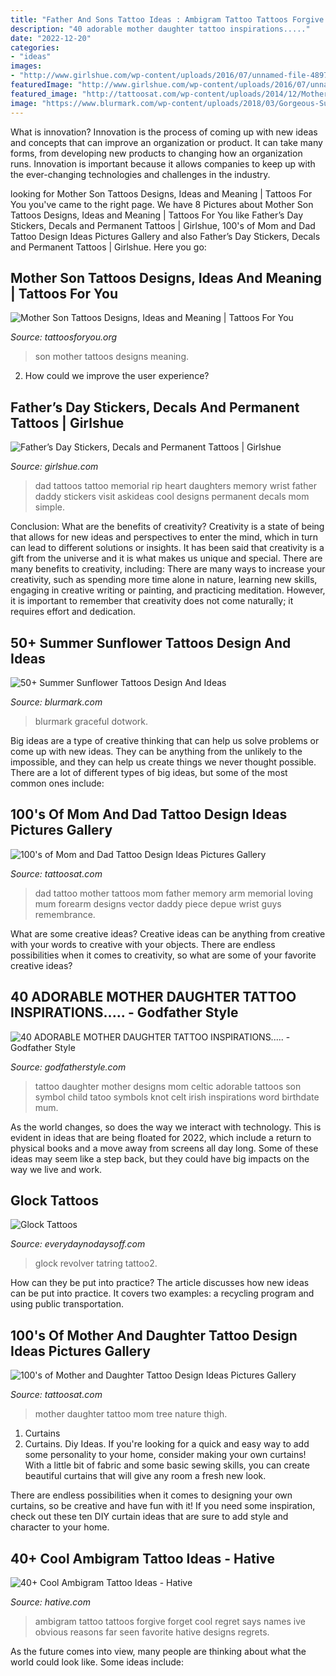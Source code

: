 ```yaml
---
title: "Father And Sons Tattoo Ideas : Ambigram Tattoo Tattoos Forgive Forget Cool Regret Says Names Ive Obvious Reasons Far Seen Favorite Hative Designs Regrets"
description: "40 adorable mother daughter tattoo inspirations....."
date: "2022-12-20"
categories:
- "ideas"
images:
- "http://www.girlshue.com/wp-content/uploads/2016/07/unnamed-file-4897.jpg"
featuredImage: "http://www.girlshue.com/wp-content/uploads/2016/07/unnamed-file-4897.jpg"
featured_image: "http://tattoosat.com/wp-content/uploads/2014/12/Mother-and-Daughter-10.jpg"
image: "https://www.blurmark.com/wp-content/uploads/2018/03/Gorgeous-Sunflower-Hand-Tattoo-With-Text.jpg"
---
```



What is innovation?
Innovation is the process of coming up with new ideas and concepts that can improve an organization or product. It can take many forms, from developing new products to changing how an organization runs. Innovation is important because it allows companies to keep up with the ever-changing technologies and challenges in the industry.

	

		
looking for Mother Son Tattoos Designs, Ideas and Meaning | Tattoos For You you've came to the right page. We have 8 Pictures about Mother Son Tattoos Designs, Ideas and Meaning | Tattoos For You like Father’s Day Stickers, Decals and Permanent Tattoos | Girlshue, 100&#039;s of Mom and Dad Tattoo Design Ideas Pictures Gallery and also Father’s Day Stickers, Decals and Permanent Tattoos | Girlshue. Here you go:
		
    
## Mother Son Tattoos Designs, Ideas And Meaning | Tattoos For You

<img loading=lazy src="https://www.tattoosforyou.org/wp-content/uploads/2016/05/Mother-Son-Tattoos-Designs.jpg" onerror="this.onerror=null;this.src='https://tse2.mm.bing.net/th?id=OIP.3BsPJxJ1GxIIw5NluGTAtAHaJ3&amp;pid=15.1';" alt="Mother Son Tattoos Designs, Ideas and Meaning | Tattoos For You">

_Source: tattoosforyou.org_

>son mother tattoos designs meaning. 

	

2. How could we improve the user experience?

    
## Father’s Day Stickers, Decals And Permanent Tattoos | Girlshue

<img loading=lazy src="http://www.girlshue.com/wp-content/uploads/2016/07/unnamed-file-4897.jpg" onerror="this.onerror=null;this.src='https://tse4.mm.bing.net/th?id=OIP.X_vpbrfkDH1RVJLkgTAnagHaJ4&amp;pid=15.1';" alt="Father’s Day Stickers, Decals and Permanent Tattoos | Girlshue">

_Source: girlshue.com_

>dad tattoos tattoo memorial rip heart daughters memory wrist father daddy stickers visit askideas cool designs permanent decals mom simple. 

	

Conclusion: What are the benefits of creativity?
Creativity is a state of being that allows for new ideas and perspectives to enter the mind, which in turn can lead to different solutions or insights. It has been said that creativity is a gift from the universe and it is what makes us unique and special. There are many benefits to creativity, including: 
There are many ways to increase your creativity, such as spending more time alone in nature, learning new skills, engaging in creative writing or painting, and practicing meditation. However, it is important to remember that creativity does not come naturally; it requires effort and dedication.

    
## 50+ Summer Sunflower Tattoos Design And Ideas

<img loading=lazy src="https://www.blurmark.com/wp-content/uploads/2018/03/Gorgeous-Sunflower-Hand-Tattoo-With-Text.jpg" onerror="this.onerror=null;this.src='https://tse1.mm.bing.net/th?id=OIP.vQy3vtep4dI33TsfS8GHeAHaJQ&amp;pid=15.1';" alt="50+ Summer Sunflower Tattoos Design And Ideas">

_Source: blurmark.com_

>blurmark graceful dotwork. 

	

Big ideas are a type of creative thinking that can help us solve problems or come up with new ideas. They can be anything from the unlikely to the impossible, and they can help us create things we never thought possible. There are a lot of different types of big ideas, but some of the most common ones include: 

    
## 100&#039;s Of Mom And Dad Tattoo Design Ideas Pictures Gallery

<img loading=lazy src="https://tattoosat.com/wp-content/uploads/2014/12/Mom-and-Dad-7.jpg" onerror="this.onerror=null;this.src='https://tse1.mm.bing.net/th?id=OIP.b09-wUKjLbZi3h19I1TlsgHaJ4&amp;pid=15.1';" alt="100&#039;s of Mom and Dad Tattoo Design Ideas Pictures Gallery">

_Source: tattoosat.com_

>dad tattoo mother tattoos mom father memory arm memorial loving mum forearm designs vector daddy piece depue wrist guys remembrance. 

	

What are some creative ideas?
Creative ideas can be anything from creative with your words to creative with your objects. There are endless possibilities when it comes to creativity, so what are some of your favorite creative ideas?

    
## 40 ADORABLE MOTHER DAUGHTER TATTOO INSPIRATIONS..... - Godfather Style

<img loading=lazy src="http://godfatherstyle.com/wp-content/uploads/2016/02/mother-daughter-tattoo.jpg" onerror="this.onerror=null;this.src='https://tse1.mm.bing.net/th?id=OIP.ai8PjVREAIcv_F3C6BNHUgHaJ3&amp;pid=15.1';" alt="40 ADORABLE MOTHER DAUGHTER TATTOO INSPIRATIONS..... - Godfather Style">

_Source: godfatherstyle.com_

>tattoo daughter mother designs mom celtic adorable tattoos son symbol child tatoo symbols knot celt irish inspirations word birthdate mum. 

	

As the world changes, so does the way we interact with technology. This is evident in ideas that are being floated for 2022, which include a return to physical books and a move away from screens all day long. Some of these ideas may seem like a step back, but they could have big impacts on the way we live and work.

    
## Glock Tattoos

<img loading=lazy src="https://www.everydaynodaysoff.com/wp-content/uploads/2009/12/Glock-tattoo2.jpg" onerror="this.onerror=null;this.src='https://tse2.mm.bing.net/th?id=OIP.1QPz1YXvFtbP2RpyGCh-WQHaLH&amp;pid=15.1';" alt="Glock Tattoos">

_Source: everydaynodaysoff.com_

>glock revolver tatring tattoo2. 

	

How can they be put into practice?
The article discusses how new ideas can be put into practice. It covers two examples: a recycling program and using public transportation.

    
## 100&#039;s Of Mother And Daughter Tattoo Design Ideas Pictures Gallery

<img loading=lazy src="http://tattoosat.com/wp-content/uploads/2014/12/Mother-and-Daughter-10.jpg" onerror="this.onerror=null;this.src='https://tse4.mm.bing.net/th?id=OIP.TXW5KWOJKdIFB5dvJgwH1QHaJ4&amp;pid=15.1';" alt="100&#039;s of Mother and Daughter Tattoo Design Ideas Pictures Gallery">

_Source: tattoosat.com_

>mother daughter tattoo mom tree nature thigh. 

	

1. Curtains
1. Curtains. Diy Ideas.
If you're looking for a quick and easy way to add some personality to your home, consider making your own curtains! With a little bit of fabric and some basic sewing skills, you can create beautiful curtains that will give any room a fresh new look.

There are endless possibilities when it comes to designing your own curtains, so be creative and have fun with it! If you need some inspiration, check out these ten DIY curtain ideas that are sure to add style and character to your home.

    
## 40+ Cool Ambigram Tattoo Ideas - Hative

<img loading=lazy src="https://hative.com/wp-content/uploads/2014/03/ambigram-tattoos/ambigram-tattoo-for-girl-43.jpg" onerror="this.onerror=null;this.src='https://tse4.mm.bing.net/th?id=OIP.4BCnUQK4IMlISLcJYYCSxQHaJ4&amp;pid=15.1';" alt="40+ Cool Ambigram Tattoo Ideas - Hative">

_Source: hative.com_

>ambigram tattoo tattoos forgive forget cool regret says names ive obvious reasons far seen favorite hative designs regrets. 

	

As the future comes into view, many people are thinking about what the world could look like. Some ideas include: 


